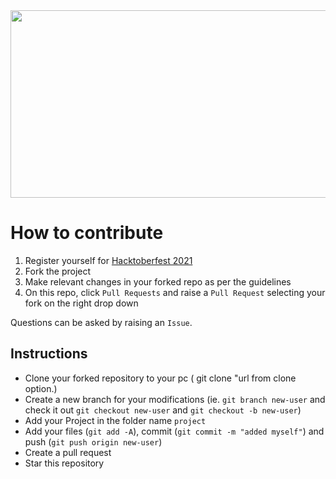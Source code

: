 <div align="center">
            <img src="https://hacktoberfest.digitalocean.com/_nuxt/img/logo-hacktoberfest-full.f42e3b1.svg" width="700" height="300" style="width: 700px; height: 300px;">
</div>

# How to contribute
1.  Register yourself for <a href="https://hacktoberfest.digitalocean.com">Hacktoberfest 2021</a>
2. Fork the project
3. Make relevant changes in your forked repo as per the guidelines
4. On this repo, click `Pull Requests` and raise a `Pull Request` selecting your fork on the right drop down

Questions can be asked by raising an `Issue`.

## Instructions

- Clone your forked repository to your pc ( git clone "url from clone option.)		
- Create a new branch for your modifications (ie. `git branch new-user` and check it out `git checkout new-user` and `git checkout -b new-user`)		
- Add your Project in the folder name `project`	
- Add your files (`git add -A`), commit (`git commit -m "added myself"`) and push (`git push origin new-user`)		
- Create a pull request		
- Star this repository
